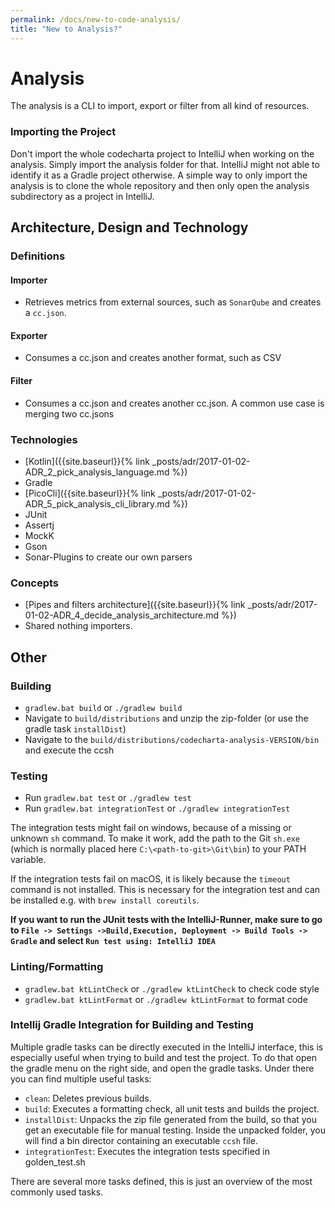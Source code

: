 ```yaml
---
permalink: /docs/new-to-code-analysis/
title: "New to Analysis?"
---
```


# Analysis

The analysis is a CLI to import, export or filter from all kind of resources.

### Importing the Project

Don't import the whole codecharta project to IntelliJ when working on the analysis. Simply import the analysis folder for that. IntelliJ might not able to identify it as a Gradle project otherwise.
A simple way to only import the analysis is to clone the whole repository and then only open the analysis subdirectory as a project in IntelliJ.

## Architecture, Design and Technology

### Definitions

#### Importer

-   Retrieves metrics from external sources, such as `SonarQube` and creates a `cc.json`.

#### Exporter

-   Consumes a cc.json and creates another format, such as CSV

#### Filter

-   Consumes a cc.json and creates another cc.json. A common use case is merging two cc.jsons

### Technologies

-   [Kotlin]({{site.baseurl}}{% link _posts/adr/2017-01-02-ADR_2_pick_analysis_language.md %})
-   Gradle
-   [PicoCli]({{site.baseurl}}{% link _posts/adr/2017-01-02-ADR_5_pick_analysis_cli_library.md %})
-   JUnit
-   Assertj
-   MockK
-   Gson
-   Sonar-Plugins to create our own parsers

### Concepts

-   [Pipes and filters architecture]({{site.baseurl}}{% link _posts/adr/2017-01-02-ADR_4_decide_analysis_architecture.md %})
-   Shared nothing importers.

## Other

### Building

-   `gradlew.bat build` or `./gradlew build`
-   Navigate to `build/distributions` and unzip the zip-folder (or use the gradle task `installDist`)
-   Navigate to the `build/distributions/codecharta-analysis-VERSION/bin` and execute the ccsh

### Testing

-   Run `gradlew.bat test` or `./gradlew test`
-   Run `gradlew.bat integrationTest` or `./gradlew integrationTest`

The integration tests might fail on windows, because of a missing or unknown `sh` command.
To make it work, add the path to the Git `sh.exe` (which is normally placed here `C:\<path-to-git>\Git\bin`) to your PATH variable.

If the integration tests fail on macOS, it is likely because the `timeout` command is not installed. This is necessary for the integration test and can be installed e.g. with `brew install coreutils`.

**If you want to run the JUnit tests with the IntelliJ-Runner, make sure to go to `File -> Settings ->Build,Execution, Deployment -> Build Tools -> Gradle` and select `Run test using: IntelliJ IDEA`**

### Linting/Formatting

-   `gradlew.bat ktLintCheck` or `./gradlew ktLintCheck` to check code style
-   `gradlew.bat ktLintFormat` or `./gradlew ktLintFormat` to format code

### Intellij Gradle Integration for Building and Testing

Multiple gradle tasks can be directly executed in the IntelliJ interface, this is especially useful when trying to build and test the project.
To do that open the gradle menu on the right side, and open the gradle tasks.
Under there you can find multiple useful tasks:

-   `clean`: Deletes previous builds.
-   `build`: Executes a formatting check, all unit tests and builds the project.
-   `installDist`: Unpacks the zip file generated from the build, so that you get an executable file for manual testing. Inside the unpacked folder, you will find a bin director containing an executable `ccsh` file.
-   `integrationTest`: Executes the integration tests specified in golden_test.sh

There are several more tasks defined, this is just an overview of the most commonly used tasks.
